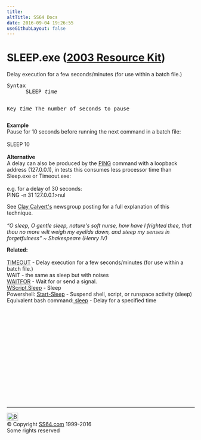 ```yaml
---
title:
altTitle: SS64 Docs
date: 2016-09-04 19:26:55
useGithubLayout: false
---
```

<!-- #BeginLibraryItem "/Library/head_nt.lbi" --><!-- #EndLibraryItem --><h1>SLEEP.exe (<a href="../links/windows.html#kits">2003 Resource Kit</a>)</h1>
<p> Delay execution for a few seconds/minutes (for use within a batch file.)
</p><pre>Syntax
      SLEEP <i>time</i>

Key
   <i>time</i>  The number of seconds to pause</pre>
<p><b>Example</b><br>
Pause for 10 seconds before running the next command in a batch file: <br>
<br>
<span class="code">SLEEP 10</span><br>
<br>
<b>Alternative</b><br>
A  delay can also be produced by the <a href="ping.html">PING</a> command with a loopback address (127.0.0.1), in tests this consumes less processor time than Sleep.exe or Timeout.exe:<br>
<br>
e.g. for a delay of 30 seconds:<br>
<span class="code">PING -n 31 127.0.0.1&gt;nul </span></p>
<p>See <a href="https://groups.google.com/forum/#!msg/alt.msdos.batch.nt/nSRpfQE-lko/WEWG9aCfSoAJ">Clay Calvert's</a> newsgroup posting for a full explanation of this technique.<br>
<br>
<i class="quote">“O sleep, O gentle sleep, nature's soft nurse, how have I frighted thee, that thou no more wilt weigh my eyelids down, and steep my senses in forgetfulness” ~   Shakespeare (Henry IV)</i></p>
<p><b>Related:<br>
<br>
</b><a href="timeout.html">TIMEOUT</a> - Delay execution for a few seconds/minutes (for use within a batch file.)<br>
WAIT - the same as sleep but with noises<br>
<a href="waitfor.html">WAITFOR</a> - Wait for or send a signal.<br>
<a href="../vb/sleep.html">WScript.Sleep</a> - Sleep<br>
Powershell: <a href="../ps/start-sleep.html">Start-Sleep</a> - Suspend shell, script, or runspace activity (sleep) <br>
Equivalent bash command:<a href="../bash/sleep.html"> sleep</a> - Delay for a specified time</p><!-- #BeginLibraryItem "/Library/foot_nt.lbi" --><p><script async="" src="//pagead2.googlesyndication.com/pagead/js/adsbygoogle.js"></script>
<!-- windows300 -->
<ins class="adsbygoogle" style="display:inline-block;width:300px;height:250px" data-ad-client="ca-pub-6140977852749469" data-ad-slot="7649547908"></ins>
<script>
(adsbygoogle = window.adsbygoogle || []).push({});
</script></p>
<hr>
<div id="bl" class="footer"><a href="#"><img src="../images/top.png" width="30" height="22" alt="Back to the Top"></a></div>
<div id="br" class="footer, tagline">© Copyright <a href="http://ss64.com/">SS64.com</a> 1999-2016<br>
Some rights reserved</div><!-- #EndLibraryItem -->
